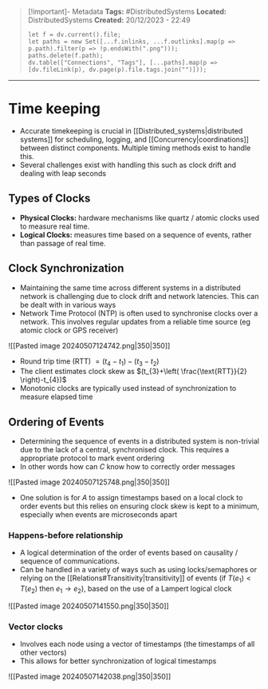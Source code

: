 > [!important]- Metadata
> **Tags:** #DistributedSystems 
> **Located:** DistributedSystems
> **Created:** 20/12/2023 - 22:49
> ```dataviewjs
> let f = dv.current().file;
> let paths = new Set([...f.inlinks, ...f.outlinks].map(p => p.path).filter(p => !p.endsWith(".png")));
> paths.delete(f.path);
> dv.table(["Connections", "Tags"], [...paths].map(p => [dv.fileLink(p), dv.page(p).file.tags.join("")]));
> ```

___
# Time keeping
- Accurate timekeeping is crucial in [[Distributed_systems|distributed systems]] for scheduling, logging, and [[Concurrency|coordinations]] between distinct components. Multiple timing methods exist to handle this.
- Several challenges exist with handling this such as clock drift and dealing with leap seconds
## Types of Clocks
- **Physical Clocks:** hardware mechanisms like quartz  / atomic clocks  used to measure real time. 
- **Logical Clocks:** measures time based on a sequence of events, rather than passage of real time.
## Clock Synchronization
- Maintaining the same time across different systems in a distributed network is challenging due to clock drift and network latencies. This can be dealt with in various ways 
- Network Time Protocol (NTP) is often used to synchronise clocks over a network. This involves regular updates from a reliable time source (eg atomic clock or GPS receiver)


![[Pasted image 20240507124742.png|350|350]]

- Round trip time (RTT) $=(t_{4}-t_{1})-(t_{3}-t_{2})$
- The client estimates clock skew as $(t_{3}+\left( \frac{\text{RTT}}{2} \right)-t_{4})$
- Monotonic clocks are typically used instead of synchronization to measure elapsed time 
## Ordering of Events
- Determining the sequence of events in a distributed system is non-trivial due to the lack of a central, synchronised clock. This requires a appropriate protocol to mark event ordering 
- In other words how can $C$ know how to correctly order messages 

![[Pasted image 20240507125748.png|350|350]]

- One solution is for $A$ to assign timestamps based on a local clock to order events but this relies on ensuring clock skew is kept to a minimum, especially when events are microseconds apart
### Happens-before relationship 
- A logical determination of the order of events based on causality / sequence of communications.
- Can be handled in a variety of ways such as using locks/semaphores or relying on the [[Relations#Transitivity|transitivity]] of events (if $T(e_{1})<T(e_{2})$ then $e_{1}\to e_{2}$), based on the use of a Lampert logical clock


![[Pasted image 20240507141550.png|350|350]]

### Vector clocks 
- Involves each node using a vector of timestamps (the timestamps of all other vectors)
- This allows for better synchronization of logical timestamps 

![[Pasted image 20240507142038.png|350|350]]

